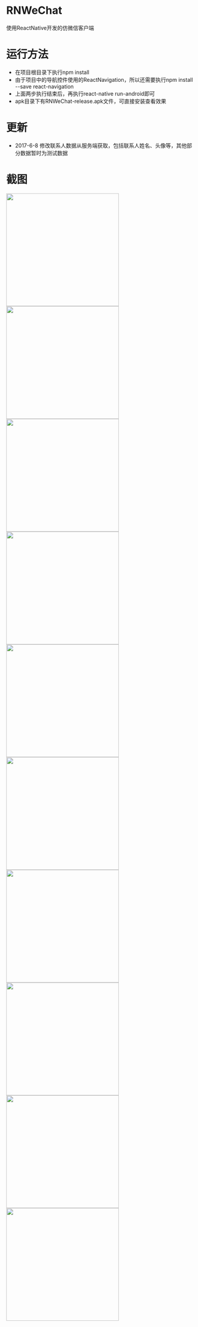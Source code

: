 # RNWeChat
使用ReactNative开发的仿微信客户端

# 运行方法
* 在项目根目录下执行npm install
* 由于项目中的导航控件使用的ReactNavigation，所以还需要执行npm install --save react-navigation
* 上面两步执行结束后，再执行react-native run-android即可
* apk目录下有RNWeChat-release.apk文件，可直接安装查看效果

# 更新
* 2017-6-8 修改联系人数据从服务端获取，包括联系人姓名、头像等，其他部分数据暂时为测试数据

# 截图
  <img src='./screenshots/5.jpg' width='300'>
  <img src='./screenshots/6.jpg' width='300'>
  <img src='./screenshots/7.jpg' width='300'>
  <img src='./screenshots/8.jpg' width='300'>
  <img src='./screenshots/1.jpg' width='300'>
  <img src='./screenshots/2.jpg' width='300'>
  <img src='./screenshots/3.jpg' width='300'>
  <img src='./screenshots/4.jpg' width='300'>
  <img src='./screenshots/9.jpg' width='300'>
  <img src='./screenshots/10.jpg' width='300'>